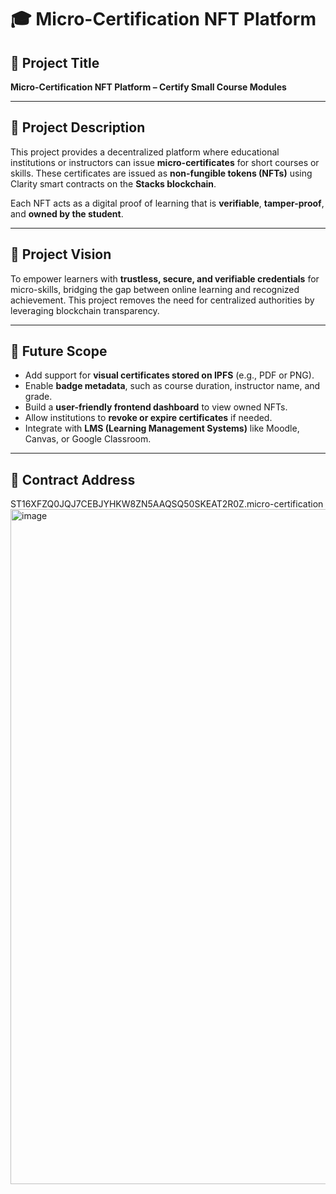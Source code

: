 # 🎓 Micro-Certification NFT Platform

## 📝 Project Title
**Micro-Certification NFT Platform – Certify Small Course Modules**

---

## 📄 Project Description

This project provides a decentralized platform where educational institutions or instructors can issue **micro-certificates** for short courses or skills. These certificates are issued as **non-fungible tokens (NFTs)** using Clarity smart contracts on the **Stacks blockchain**.

Each NFT acts as a digital proof of learning that is **verifiable**, **tamper-proof**, and **owned by the student**.

---

## 🎯 Project Vision

To empower learners with **trustless, secure, and verifiable credentials** for micro-skills, bridging the gap between online learning and recognized achievement. This project removes the need for centralized authorities by leveraging blockchain transparency.

---

## 🔮 Future Scope

- Add support for **visual certificates stored on IPFS** (e.g., PDF or PNG).
- Enable **badge metadata**, such as course duration, instructor name, and grade.
- Build a **user-friendly frontend dashboard** to view owned NFTs.
- Allow institutions to **revoke or expire certificates** if needed.
- Integrate with **LMS (Learning Management Systems)** like Moodle, Canvas, or Google Classroom.

---

## 🔗 Contract Address
ST16XFZQ0JQJ7CEBJYHKW8ZN5AAQSQ50SKEAT2R0Z.micro-certification
<img width="1920" height="1080" alt="image" src="https://github.com/user-attachments/assets/932be509-7a07-4359-bc42-c76db662b348" />



